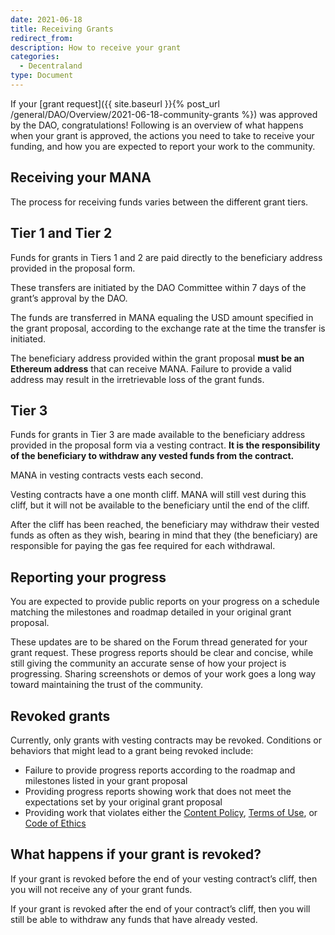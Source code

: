 ```yaml
---
date: 2021-06-18
title: Receiving Grants
redirect_from:
description: How to receive your grant
categories:
  - Decentraland
type: Document
---
```


If your [grant request]({{ site.baseurl }}{% post_url /general/DAO/Overview/2021-06-18-community-grants %}) was approved by the DAO, congratulations! Following is an overview of what happens when your grant is approved, the actions you need to take to receive your funding, and how you are expected to report your work to the community.

## Receiving your MANA

The process for receiving funds varies between the different grant tiers.

## Tier 1 and Tier 2

Funds for grants in Tiers 1 and 2 are paid directly to the beneficiary address provided in the proposal form.

These transfers are initiated by the DAO Committee within 7 days of the grant’s approval by the DAO.

The funds are transferred in MANA equaling the USD amount specified in the grant proposal, according to the exchange rate at the time the transfer is initiated.

The beneficiary address provided within the grant proposal **must be an Ethereum address** that can receive MANA. Failure to provide a valid address may result in the irretrievable loss of the grant funds.

## Tier 3

Funds for grants in Tier 3 are made available to the beneficiary address provided in the proposal form via a vesting contract. **It is the responsibility of the beneficiary to withdraw any vested funds from the contract.**

MANA in vesting contracts vests each second.

Vesting contracts have a one month cliff. MANA will still vest during this cliff, but it will not be available to the beneficiary until the end of the cliff.

After the cliff has been reached, the beneficiary may withdraw their vested funds as often as they wish, bearing in mind that they (the beneficiary) are responsible for paying the gas fee required for each withdrawal.

## Reporting your progress

You are expected to provide public reports on your progress on a schedule matching the milestones and roadmap detailed in your original grant proposal.

These updates are to be shared on the Forum thread generated for your grant request. These progress reports should be clear and concise, while still giving the community an accurate sense of how your project is progressing. Sharing screenshots or demos of your work goes a long way toward maintaining the trust of the community.

## Revoked grants

Currently, only grants with vesting contracts may be revoked. Conditions or behaviors that might lead to a grant being revoked include:

- Failure to provide progress reports according to the roadmap and milestones listed in your grant proposal
- Providing progress reports showing work that does not meet the expectations set by your original grant proposal
- Providing work that violates either the [Content Policy](https://decentraland.org/content), [Terms of Use](https://decentraland.org/terms), or [Code of Ethics](https://decentraland.org/ethics)

## What happens if your grant is revoked?

If your grant is revoked before the end of your vesting contract’s cliff, then you will not receive any of your grant funds.

If your grant is revoked after the end of your contract’s cliff, then you will still be able to withdraw any funds that have already vested.
